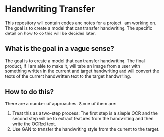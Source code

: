 # Handwriting Transfer

This repository will contain codes and notes for a project I am working on. The goal is to create a model that can transfer handwriting. The specific detail on how to do this will be decided later.

## What is the goal in a vague sense?

The goal is to create a model that can transfer handwriting. The final product, if I am able to make it, will take an image from a user with something written in the current and target handwriting and will convert the texts of the current handwritten text to the target handwriting.

## How to do this?

There are a number of approaches. Some of them are:

1. Treat this as a two-step process: The first step is a simple OCR and the second step will be to extract features from the handwriting and then write the OCRed text.
2. Use GAN to transfer the handwriting style from the current to the target.